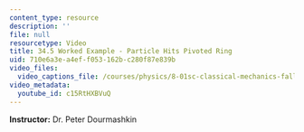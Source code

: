 ```yaml
---
content_type: resource
description: ''
file: null
resourcetype: Video
title: 34.5 Worked Example - Particle Hits Pivoted Ring
uid: 710e6a3e-a4ef-f053-162b-c280f87e839b
video_files:
  video_captions_file: /courses/physics/8-01sc-classical-mechanics-fall-2016/week-11-angular-momentum/34.5-worked-example-particle-hits-pivoted-ring/34.5-worked-example-particle-hits-pivoted-ring/c15RtHXBVuQ.vtt
video_metadata:
  youtube_id: c15RtHXBVuQ
---
```


**Instructor:** Dr. Peter Dourmashkin